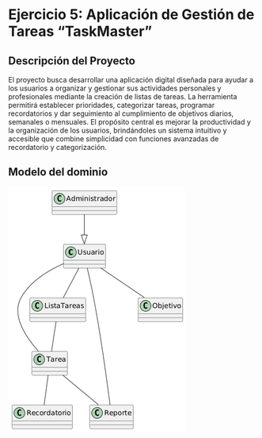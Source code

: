 # Ejercicio 5: Aplicación de Gestión de Tareas “TaskMaster”



## Descripción del Proyecto

El proyecto busca desarrollar una aplicación digital diseñada para ayudar a los usuarios a organizar y gestionar sus actividades personales y profesionales mediante la creación de listas de tareas. La herramienta permitirá establecer prioridades, categorizar tareas, programar recordatorios y dar seguimiento al cumplimiento de objetivos diarios, semanales o mensuales.
El propósito central es mejorar la productividad y la organización de los usuarios, brindándoles un sistema intuitivo y accesible que combine simplicidad con funciones avanzadas de recordatorio y categorización.

## Modelo del dominio

![Diagrama del modelo del dominio](docs/Modelo_del_dominio.png)